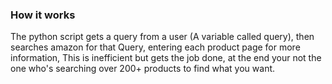 ### How it works
The python script gets a query from a user (A variable called query), then searches amazon for that Query, entering each product page for more information, This is inefficient but gets the job done, at the end your not the one who's searching over 200+ products to find what you want.
